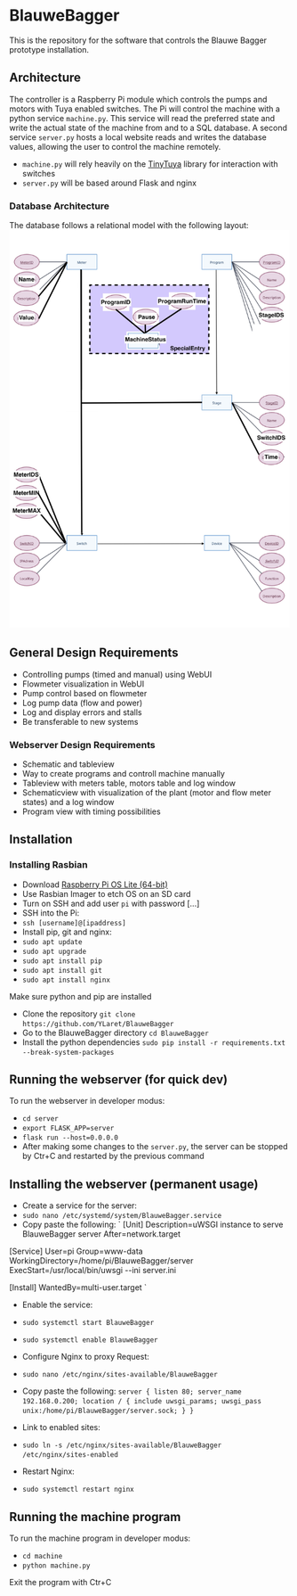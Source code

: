 # BlauweBagger
This is the repository for the software that controls the Blauwe Bagger prototype installation.

## Architecture
The controller is a Raspberry Pi module which controls the pumps and motors with Tuya enabled switches. The Pi will control the machine with a python service `machine.py`. This service will read the preferred state and write the actual state of the machine from and to a SQL database. A second service `server.py` hosts a local website reads and writes the database values, allowing the user to control the machine remotely.
* `machine.py` will rely heavily on the [TinyTuya](https://github.com/jasonacox/tinytuya) library for interaction with switches
* `server.py` will be based around Flask and nginx

### Database Architecture
The database follows a relational model with the following layout:
![Database Architecture](https://raw.githubusercontent.com/YLaret/BlauweBagger/main/docs/databaseArchitecture_v2.jpeg)

## General Design Requirements
* Controlling pumps (timed and manual) using WebUI
* Flowmeter visualization in WebUI
* Pump control based on flowmeter
* Log pump data (flow and power)
* Log and display errors and stalls
* Be transferable to new systems

### Webserver Design Requirements
* Schematic and tableview
* Way to create programs and controll machine manually
* Tableview with meters table, motors table and log window
* Schematicview with visualization of the plant (motor and flow meter states) and a log window
* Program view with timing possibilities

## Installation
### Installing Rasbian
* Download [Raspberry Pi OS Lite (64-bit)](https://www.raspberrypi.com/software/operating-systems/)
* Use Rasbian Imager to etch OS on an SD card
* Turn on SSH and add user `pi` with password [...]
* SSH into the Pi:
* `ssh [username]@[ipaddress]`
* Install pip, git and nginx:
* `sudo apt update`
* `sudo apt upgrade`
* `sudo apt install pip`
* `sudo apt install git`
* `sudo apt install nginx`


Make sure python and pip are installed
* Clone the repository `git clone https://github.com/YLaret/BlauweBagger`
* Go to the BlauweBagger directory `cd BlauweBagger`
* Install the python dependencies `sudo pip install -r requirements.txt --break-system-packages`

## Running the webserver (for quick dev)
To run the webserver in developer modus:
* `cd server`
* `export FLASK_APP=server`
* `flask run --host=0.0.0.0`
* After making some changes to the `server.py`, the server can be stopped by Ctr+C and restarted by the previous command

## Installing the webserver (permanent usage)
* Create a service for the server:
* `sudo nano /etc/systemd/system/BlauweBagger.service`
* Copy paste the following:
`
[Unit]
Description=uWSGI instance to serve BlauweBagger server
After=network.target

[Service]
User=pi
Group=www-data
WorkingDirectory=/home/pi/BlauweBagger/server
ExecStart=/usr/local/bin/uwsgi --ini server.ini

[Install]
WantedBy=multi-user.target
`
* Enable the service:
* `sudo systemctl start BlauweBagger`
* `sudo systemctl enable BlauweBagger`

* Configure Nginx to proxy Request:
* `sudo nano /etc/nginx/sites-available/BlauweBagger`
* Copy paste the following:
`
server {
    listen 80;
    server_name 192.168.0.200;
location / {
        include uwsgi_params;
        uwsgi_pass unix:/home/pi/BlauweBagger/server.sock;
    }
}
`
* Link to enabled sites:
* `sudo ln -s /etc/nginx/sites-available/BlauweBagger /etc/nginx/sites-enabled`
* Restart Nginx:
* `sudo systemctl restart nginx`

## Running the machine program
To run the machine program in developer modus:
* `cd machine`
* `python machine.py`

Exit the program with Ctr+C

